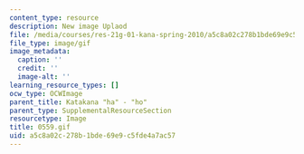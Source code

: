 ```yaml
---
content_type: resource
description: New image Uplaod
file: /media/courses/res-21g-01-kana-spring-2010/a5c8a02c278b1bde69e9c5fde4a7ac57_0559.gif
file_type: image/gif
image_metadata:
  caption: ''
  credit: ''
  image-alt: ''
learning_resource_types: []
ocw_type: OCWImage
parent_title: Katakana "ha" - "ho"
parent_type: SupplementalResourceSection
resourcetype: Image
title: 0559.gif
uid: a5c8a02c-278b-1bde-69e9-c5fde4a7ac57
---
```


